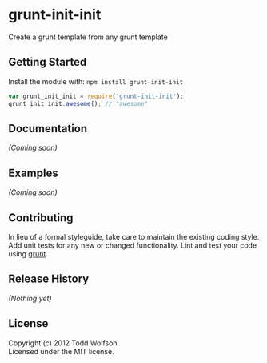 # grunt-init-init

Create a grunt template from any grunt template

## Getting Started
Install the module with: `npm install grunt-init-init`

```javascript
var grunt_init_init = require('grunt-init-init');
grunt_init_init.awesome(); // "awesome"
```

## Documentation
_(Coming soon)_

## Examples
_(Coming soon)_

## Contributing
In lieu of a formal styleguide, take care to maintain the existing coding style. Add unit tests for any new or changed functionality. Lint and test your code using [grunt](https://github.com/gruntjs/grunt).

## Release History
_(Nothing yet)_

## License
Copyright (c) 2012 Todd Wolfson  
Licensed under the MIT license.

